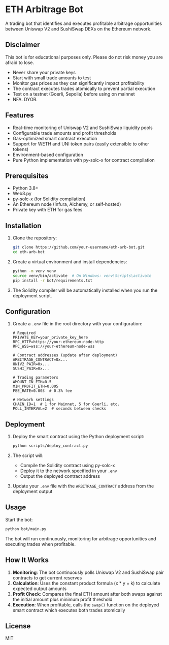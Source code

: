 # ETH Arbitrage Bot

A trading bot that identifies and executes profitable arbitrage opportunities between Uniswap V2 and SushiSwap DEXs on the Ethereum network.

## Disclaimer

This bot is for educational purposes only. Please do not risk money you are afraid to lose. 

- Never share your private keys
- Start with small trade amounts to test
- Monitor gas prices as they can significantly impact profitability
- The contract executes trades atomically to prevent partial execution
- Test on a testnet (Goerli, Sepolia) before using on mainnet
- NFA. DYOR.

## Features

- Real-time monitoring of Uniswap V2 and SushiSwap liquidity pools
- Configurable trade amounts and profit thresholds
- Gas-optimized smart contract execution
- Support for WETH and UNI token pairs (easily extensible to other tokens)
- Environment-based configuration
- Pure Python implementation with py-solc-x for contract compilation

## Prerequisites

- Python 3.8+
- Web3.py
- py-solc-x (for Solidity compilation)
- An Ethereum node (Infura, Alchemy, or self-hosted)
- Private key with ETH for gas fees

## Installation

1. Clone the repository:
   ```bash
   git clone https://github.com/your-username/eth-arb-bot.git
   cd eth-arb-bot
   ```

2. Create a virtual environment and install dependencies:
   ```bash
   python -m venv venv
   source venv/bin/activate  # On Windows: venv\Scripts\activate
   pip install -r bot/requirements.txt
   ```

3. The Solidity compiler will be automatically installed when you run the deployment script.

## Configuration

1. Create a `.env` file in the root directory with your configuration:
   ```
   # Required
   PRIVATE_KEY=your_private_key_here
   RPC_HTTP=https://your-ethereum-node-http
   RPC_WSS=wss://your-ethereum-node-wss
   
   # Contract addresses (update after deployment)
   ARBITRAGE_CONTRACT=0x...
   UNIV2_PAIR=0x...
   SUSHI_PAIR=0x...
   
   # Trading parameters
   AMOUNT_IN_ETH=0.5
   MIN_PROFIT_ETH=0.005
   FEE_RATE=0.003  # 0.3% fee
   
   # Network settings
   CHAIN_ID=1  # 1 for Mainnet, 5 for Goerli, etc.
   POLL_INTERVAL=2  # seconds between checks
   ```

## Deployment

1. Deploy the smart contract using the Python deployment script:
   ```bash
   python scripts/deploy_contract.py
   ```

2. The script will:
   - Compile the Solidity contract using py-solc-x
   - Deploy it to the network specified in your `.env`
   - Output the deployed contract address

3. Update your `.env` file with the `ARBITRAGE_CONTRACT` address from the deployment output

## Usage

Start the bot:
```bash
python bot/main.py
```

The bot will run continuously, monitoring for arbitrage opportunities and executing trades when profitable.

## How It Works

1. **Monitoring**: The bot continuously polls Uniswap V2 and SushiSwap pair contracts to get current reserves
2. **Calculation**: Uses the constant product formula (x * y = k) to calculate expected output amounts
3. **Profit Check**: Compares the final ETH amount after both swaps against the initial amount plus minimum profit threshold
4. **Execution**: When profitable, calls the `swap()` function on the deployed smart contract which executes both trades atomically

## License

MIT
